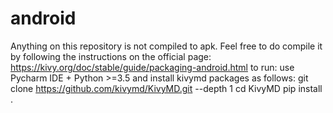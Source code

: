 # android
Anything on this repository is not compiled to apk. Feel free to do compile it by 
following the instructions on the official page: https://kivy.org/doc/stable/guide/packaging-android.html
to run: use Pycharm IDE + Python >=3.5 and install kivymd packages as follows:
                                                              git clone https://github.com/kivymd/KivyMD.git --depth 1
                                                              cd KivyMD
                                                              pip install .
